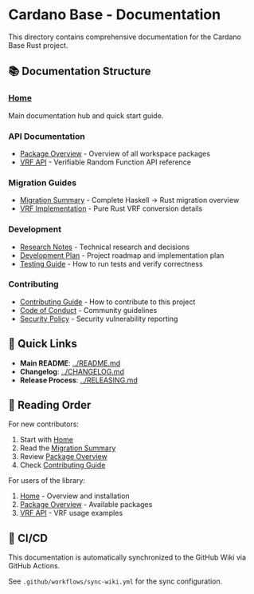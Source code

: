# Cardano Base - Documentation

This directory contains comprehensive documentation for the Cardano Base Rust project.

## 📚 Documentation Structure

### [Home](Home.md)
Main documentation hub and quick start guide.

### API Documentation
- [Package Overview](api/Packages.md) - Overview of all workspace packages
- [VRF API](api/VRF-API.md) - Verifiable Random Function API reference

### Migration Guides
- [Migration Summary](migration/Migration-Summary.md) - Complete Haskell → Rust migration overview
- [VRF Implementation](migration/VRF-Implementation.md) - Pure Rust VRF conversion details

### Development
- [Research Notes](development/Research-Notes.md) - Technical research and decisions
- [Development Plan](development/Development-Plan.md) - Project roadmap and implementation plan
- [Testing Guide](development/Testing-Guide.md) - How to run tests and verify correctness

### Contributing
- [Contributing Guide](contributing/CONTRIBUTING.md) - How to contribute to this project
- [Code of Conduct](contributing/CODE-OF-CONDUCT.md) - Community guidelines
- [Security Policy](contributing/SECURITY.md) - Security vulnerability reporting

## 🚀 Quick Links

- **Main README**: [../README.md](../README.md)
- **Changelog**: [../CHANGELOG.md](../CHANGELOG.md)
- **Release Process**: [../RELEASING.md](../RELEASING.md)

## 📖 Reading Order

For new contributors:
1. Start with [Home](Home.md)
2. Read the [Migration Summary](migration/Migration-Summary.md)
3. Review [Package Overview](api/Packages.md)
4. Check [Contributing Guide](contributing/CONTRIBUTING.md)

For users of the library:
1. [Home](Home.md) - Overview and installation
2. [Package Overview](api/Packages.md) - Available packages
3. [VRF API](api/VRF-API.md) - VRF usage examples

## 🔄 CI/CD

This documentation is automatically synchronized to the GitHub Wiki via GitHub Actions.

See `.github/workflows/sync-wiki.yml` for the sync configuration.
